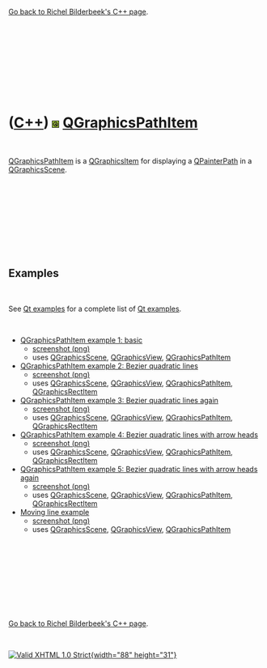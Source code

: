 

[Go back to Richel Bilderbeek's C++ page](Cpp.htm).

 

 

 

 

 

([C++](Cpp.htm)) ![Qt](PicQt.png) [QGraphicsPathItem](CppQGraphicsPathItem.htm)
===============================================================================

 

[QGraphicsPathItem](CppQGraphicsPathItem.htm) is a
[QGraphicsItem](CppQGraphicsItem.htm) for displaying a
[QPainterPath](CpQPainterPath.htm) in a
[QGraphicsScene](CppQGraphicsScene.htm).

 

 

 

 

 

Examples
--------

 

See [Qt examples](CppQtExample.htm) for a complete list of [Qt
examples](CppQtExample.htm).

 

-   [QGraphicsPathItem example 1:
    basic](CppQGraphicsPathItemExample1.htm)
    -   [screenshot (png)](CppQGraphicsPathItemExample1.png)
    -   uses [QGraphicsScene](CppQGraphicsScene.htm),
        [QGraphicsView](CppQGraphicsView.htm),
        [QGraphicsPathItem](CppQGraphicsPathItem.htm)
-   [QGraphicsPathItem example 2: Bezier quadratic
    lines](CppQGraphicsPathItemExample2.htm)
    -   [screenshot (png)](CppQGraphicsPathItemExample2.png)
    -   uses [QGraphicsScene](CppQGraphicsScene.htm),
        [QGraphicsView](CppQGraphicsView.htm),
        [QGraphicsPathItem](CppQGraphicsPathItem.htm),
        [QGraphicsRectItem](CppQGraphicsRectItem.htm)
-   [QGraphicsPathItem example 3: Bezier quadratic lines
    again](CppQGraphicsPathItemExample3.htm)
    -   [screenshot (png)](CppQGraphicsPathItemExample3.png)
    -   uses [QGraphicsScene](CppQGraphicsScene.htm),
        [QGraphicsView](CppQGraphicsView.htm),
        [QGraphicsPathItem](CppQGraphicsPathItem.htm),
        [QGraphicsRectItem](CppQGraphicsRectItem.htm)
-   [QGraphicsPathItem example 4: Bezier quadratic lines with arrow
    heads](CppQGraphicsPathItemExample4.htm)
    -   [screenshot (png)](CppQGraphicsPathItemExample4.png)
    -   uses [QGraphicsScene](CppQGraphicsScene.htm),
        [QGraphicsView](CppQGraphicsView.htm),
        [QGraphicsPathItem](CppQGraphicsPathItem.htm),
        [QGraphicsRectItem](CppQGraphicsRectItem.htm)
-   [QGraphicsPathItem example 5: Bezier quadratic lines with arrow
    heads again](CppQGraphicsPathItemExample5.htm)
    -   [screenshot (png)](CppQGraphicsPathItemExample5.png)
    -   uses [QGraphicsScene](CppQGraphicsScene.htm),
        [QGraphicsView](CppQGraphicsView.htm),
        [QGraphicsPathItem](CppQGraphicsPathItem.htm),
        [QGraphicsRectItem](CppQGraphicsRectItem.htm)
-   [Moving line example](CppQtMovingLine.htm)
    -   [screenshot (png)](CppQtMovingLine.png)
    -   uses [QGraphicsScene](CppQGraphicsScene.htm),
        [QGraphicsView](CppQGraphicsView.htm),
        [QGraphicsPathItem](CppQGraphicsPathItem.htm)

 

 

 

 

 

[Go back to Richel Bilderbeek's C++ page](Cpp.htm).



 

[![Valid XHTML 1.0 Strict](valid-xhtml10.png){width="88"
height="31"}](http://validator.w3.org/check?uri=referer)
